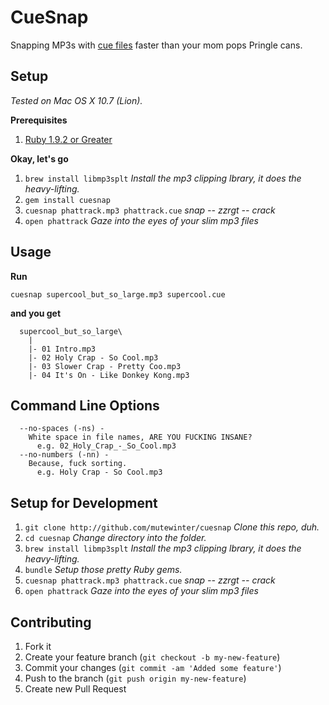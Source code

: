 # CueSnap

Snapping MP3s with [cue files](http://en.wikipedia.org/wiki/Cue_sheet_(computing))
faster than your mom pops Pringle cans.

## Setup

_Tested on Mac OS X 10.7 (Lion)._

**Prerequisites**
 1. [Ruby 1.9.2 or Greater](https://rvm.io/)

**Okay, let's go**

 1. `brew install libmp3splt` _Install the mp3 clipping lbrary, it does the heavy-lifting._
 1. `gem install cuesnap`
 1. `cuesnap phattrack.mp3 phattrack.cue` _*snap -- zzrgt -- crack*_
 1. `open phattrack` _Gaze into the eyes of your slim mp3 files_

## Usage

**Run**

`cuesnap supercool_but_so_large.mp3 supercool.cue`

**and you get**

```
  supercool_but_so_large\
    |
    |- 01 Intro.mp3
    |- 02 Holy Crap - So Cool.mp3
    |- 03 Slower Crap - Pretty Coo.mp3
    |- 04 It's On - Like Donkey Kong.mp3
```

## Command Line Options

```
  --no-spaces (-ns) -
    White space in file names, ARE YOU FUCKING INSANE?
      e.g. 02_Holy_Crap_-_So_Cool.mp3
  --no-numbers (-nn) -
    Because, fuck sorting.
      e.g. Holy Crap - So Cool.mp3
```

## Setup for Development

 1. `git clone http://github.com/mutewinter/cuesnap` _Clone this repo, duh._
 1. `cd cuesnap` _Change directory into the folder._
 1. `brew install libmp3splt` _Install the mp3 clipping lbrary, it does the heavy-lifting._
 1. `bundle` _Setup those pretty Ruby gems._
 1. `cuesnap phattrack.mp3 phattrack.cue` _*snap -- zzrgt -- crack*_
 1. `open phattrack` _Gaze into the eyes of your slim mp3 files_

## Contributing

1. Fork it
2. Create your feature branch (`git checkout -b my-new-feature`)
3. Commit your changes (`git commit -am 'Added some feature'`)
4. Push to the branch (`git push origin my-new-feature`)
5. Create new Pull Request
